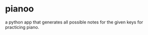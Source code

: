 pianoo
======

a python app that generates all possible notes for the given keys for practicing piano.